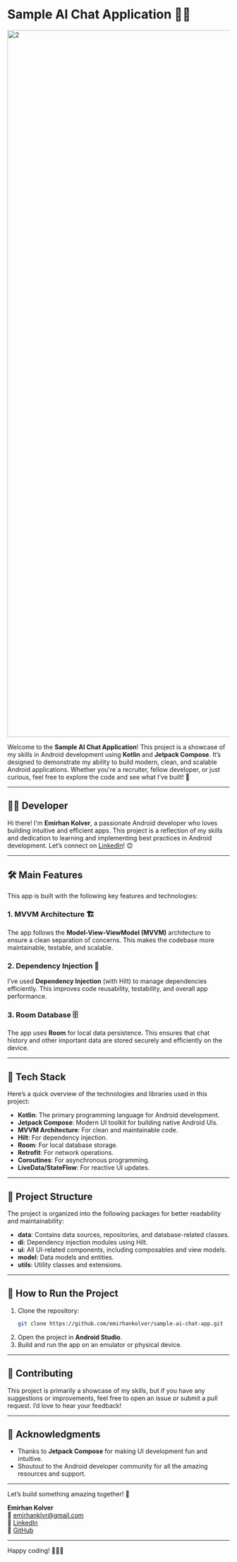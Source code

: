 # Sample AI Chat Application 🤖💬

<img width="1600" alt="2" src="https://github.com/user-attachments/assets/cdde9a59-ea97-4038-a0a6-c79a2fc8838a" />


Welcome to the **Sample AI Chat Application**! This project is a showcase of my skills in Android
development using **Kotlin** and **Jetpack Compose**. It’s designed to demonstrate my ability to
build modern, clean, and scalable Android applications. Whether you're a recruiter, fellow
developer, or just curious, feel free to explore the code and see what I’ve built! 🚀

---

## 👨‍💻 Developer

Hi there! I'm **Emirhan Kolver**, a passionate Android developer who loves building intuitive and
efficient apps. This project is a reflection of my skills and dedication to learning and
implementing best practices in Android development. Let’s connect
on [LinkedIn](https://www.linkedin.com/in/emirhankolver/)! 😊

---

## 🛠️ Main Features

This app is built with the following key features and technologies:

### 1. **MVVM Architecture** 🏗️

The app follows the **Model-View-ViewModel (MVVM)** architecture to ensure a clean separation of
concerns. This makes the codebase more maintainable, testable, and scalable.

### 2. **Dependency Injection** 💉

I’ve used **Dependency Injection** (with Hilt) to manage dependencies efficiently. This improves
code reusability, testability, and overall app performance.

### 3. **Room Database** 🗄️

The app uses **Room** for local data persistence. This ensures that chat history and other important
data are stored securely and efficiently on the device.

---

## 🚀 Tech Stack

Here’s a quick overview of the technologies and libraries used in this project:

- **Kotlin**: The primary programming language for Android development.
- **Jetpack Compose**: Modern UI toolkit for building native Android UIs.
- **MVVM Architecture**: For clean and maintainable code.
- **Hilt**: For dependency injection.
- **Room**: For local database storage.
- **Retrofit**: For network operations.
- **Coroutines**: For asynchronous programming.
- **LiveData/StateFlow**: For reactive UI updates.

---

## 📂 Project Structure

The project is organized into the following packages for better readability and maintainability:

- **data**: Contains data sources, repositories, and database-related classes.
- **di**: Dependency injection modules using Hilt.
- **ui**: All UI-related components, including composables and view models.
- **model**: Data models and entities.
- **utils**: Utility classes and extensions.

---

## 📝 How to Run the Project

1. Clone the repository:
   ```bash
   git clone https://github.com/emirhankolver/sample-ai-chat-app.git
   ```  
2. Open the project in **Android Studio**.
3. Build and run the app on an emulator or physical device.

---

## 🤝 Contributing

This project is primarily a showcase of my skills, but if you have any suggestions or improvements,
feel free to open an issue or submit a pull request. I’d love to hear your feedback!

---

## 🙏 Acknowledgments

- Thanks to **Jetpack Compose** for making UI development fun and intuitive.
- Shoutout to the Android developer community for all the amazing resources and support.

---

Let’s build something amazing together! 🚀

**Emirhan Kolver**  
📧 [emirhanklvr@gmail.com](mailto:emirhanklvr@gmail.com)  
🔗 [LinkedIn](https://www.linkedin.com/in/emirhankolver/)  
🐙 [GitHub](https://github.com/emirhankolver)

--- 

Happy coding! 👨‍💻✨
